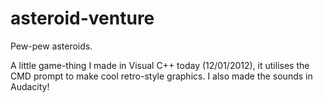 asteroid-venture
================

Pew-pew asteroids.

A little game-thing I made in Visual C++ today (12/01/2012), it utilises the CMD prompt to make cool retro-style graphics.
I also made the sounds in Audacity!

